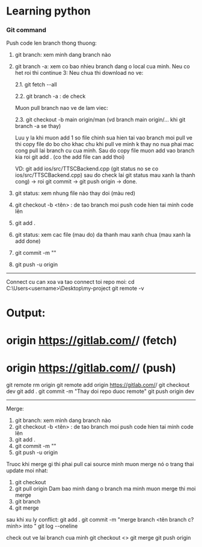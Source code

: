 # Learning python

### Git command

Push code len branch thong thuong:
1. git branch: xem minh dang branch nào
2. git branch -a: xem co bao nhieu branch dang o local cua minh.
Neu co het roi thi continue 3:
Neu chua thi download no ve:

	2.1. git fetch --all

	2.2. git branch -a : de check

	Muon pull branch nao ve de lam viec:
    
	2.3. git checkout -b main origin/man (vd branch main origin/... khi git branch -a se thay)

	Luu y la khi muon add 1 so file chinh sua hien tai vao branch moi pull ve thi copy file do 	bo cho khac chu khi pull ve minh k thay no nua phai mac cong pull lai branch cu cua minh. 	Sau do copy file muon add vao branch kia roi git add . (co the add file can add thoi)

	VD: git add ios/src/TTSCBackend.cpp (git status no se co ios/src/TTSCBackend.cpp) sau do 	check lai git status mau xanh la thanh cong) -> roi git commit -> git push origin -> done.

3. git status: xem nhung file nào thay doi (màu red) 
4. git checkout -b <tên> : de tao branch moi push code hien tai minh code lên 
5. git add  . 
6. git status: xem cac file (mau do) da thanh mau xanh chua (mau xanh la add done)
4. git commit -m ""
5. git push -u origin <ten branch moi tao>
______________________________________________________________________________________________

Connect cu can xoa va tao connect toi repo moi:
cd C:\Users\<username>\Desktop\my-project
git remote -v
# Output:
# origin  https://gitlab.com/<username>/<repo-name-old> (fetch)
# origin  https://gitlab.com/<username>/<repo-name-old> (push)

git remote rm origin
git remote add origin https://gitlab.com/<username>/<repo-name-new>
git checkout dev
git add .
git commit -m "Thay doi repo duoc remote"
git push origin dev
______________________________________________________________________________________________
Merge:
1. git branch: xem mình dang branch nào
2. git checkout -b <tên> : de tao branch moi push code hien tai minh code lên 
3. git add  .
4. git commit -m ""
5. git push -u origin <ten branch moi tao>

Truoc khi merge gi thi phai pull cai source minh muon merge nó o trang thai update moi nhat:
 
1. git checkout <ten branch muon merge>
2. git pull origin <ten branch muon merge>
Dam bao minh dang o branch ma minh muon merge thi moi merge
3. git branch 
4. git merge <merge branch code cua minh>

sau khi xu ly conflict:
git add .
git commit -m "merge branch <tên branch c? minh> into <ten branch merge vo>"
git log --oneline

check out ve lai branch cua minh 
git checkout <>
git merge <ten branch merge vao>
git push origin <branch cua minh>



